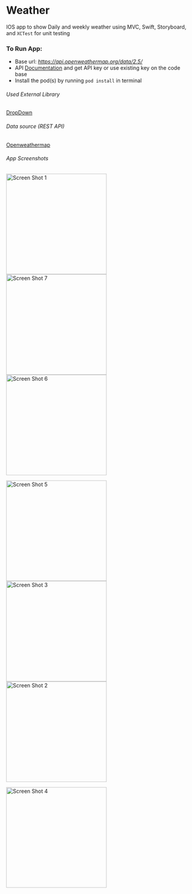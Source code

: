 # Weather
IOS app to show Daily and weekly weather using MVC, Swift, Storyboard, and `XCTest` for unit testing

### To Run App:
- Base url: *https://api.openweathermap.org/data/2.5/*
- API [Documentation](https://openweathermap.org/api) and get API key or use existing key on the code base
- Install the pod(s) by running `pod install` in terminal


###### Used External Library
[DropDown](https://github.com/AssistoLab/DropDown#events) 

###### Data source (REST API)
[Openweathermap](https://openweathermap.org/)

###### App Screenshots
<img width="270" alt="Screen Shot 1" src="https://user-images.githubusercontent.com/19345203/182282425-7202df1e-6df9-43d2-ad3e-81eed0bc6907.png"> <img width="270" alt="Screen Shot 7" src="https://user-images.githubusercontent.com/19345203/182282535-ee5c0fff-d13e-4874-96e7-efd3caab27d8.png"> <img width="270" alt="Screen Shot 6" src="https://user-images.githubusercontent.com/19345203/182282513-f2b60c16-be68-4607-978f-578f2db14e56.png"> 

<img width="270" alt="Screen Shot 5" src="https://user-images.githubusercontent.com/19345203/182282482-19a58375-4c14-472b-829f-0e3e1238b1ea.png"> <img width="270" alt="Screen Shot 3" src="https://user-images.githubusercontent.com/19345203/182282459-b0bfed5d-8c9f-4845-b6ac-6900285d986a.png"> <img width="270" alt="Screen Shot 2" src="https://user-images.githubusercontent.com/19345203/182282451-6696683c-333c-43b4-b444-3fabea9d9f4d.png"> 

<img width="270" alt="Screen Shot 4" src="https://user-images.githubusercontent.com/19345203/182282468-0a2f0889-8a57-4490-af04-d8ec0769510e.png">  

